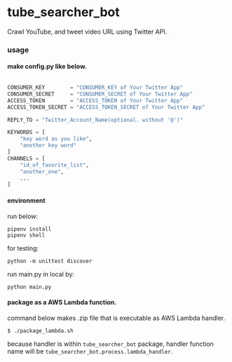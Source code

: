 # tube_searcher_bot

Crawl YouTube, and tweet video URL using Twitter API.

### usage

#### make config.py like below.

```.py

CONSUMER_KEY        = "CONSUMER_KEY of Your Twitter App"
CONSUMER_SECRET     = "CONSUMER_SECRET of Your Twitter App"
ACCESS_TOKEN        = "ACCESS_TOKEN of Your Twitter App"
ACCESS_TOKEN_SECRET = "ACCESS_TOKEN_SECRET of Your Twitter App"

REPLY_TO = "Twitter_Account_Name(optional. without '@')"

KEYWORDS = [
    "key word as you like",
    "another key word"
]
CHANNELS = [
    "id_of_favorite_list",
    "another_one",
    ...
]

```

#### environment

run below:
```
pipenv install
pipenv shell
```

for testing:
```
python -m unittest discover
```

run main.py in local by:
```
python main.py
```

#### package as a AWS Lambda function.

command below makes .zip file that is executable as AWS Lambda handler.

```
$ ./package_lambda.sh
```

because handler is within `tube_searcher_bot` package, handler function name will be `tube_searcher_bot.process.lambda_handler`.